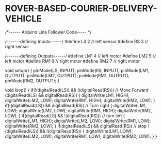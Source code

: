 # ROVER-BASED-COURIER-DELIVERY-VEHICLE
/*------ Arduino Line Follower Code----- */

/-------defining Inputs------/
#define LS 2      // left sensor
#define RS 3      // right sensor

/-------defining Outputs------/
#define LM1 4       // left motor
#define LM2 5       // left motor
#define RM1 6       // right motor
#define RM2 7       // right motor

void setup() {
  pinMode(LS, INPUT);
  pinMode(RS, INPUT);
  pinMode(LM1, OUTPUT);
  pinMode(LM2, OUTPUT);
  pinMode(RM1, OUTPUT);
  pinMode(RM2, OUTPUT);
}

void loop() {
  if(!(digitalRead(LS)) && !(digitalRead(RS)))     // Move Forward (digitalRead(LS) && digitalRead(RS))
  {
    digitalWrite(LM1, HIGH);
    digitalWrite(LM2, LOW);
    digitalWrite(RM1, HIGH);
    digitalWrite(RM2, LOW);
  }
  if(!(digitalRead(LS)) && digitalRead(RS))     // Turn right
  {
    digitalWrite(LM1, LOW);
    digitalWrite(LM2, LOW);
    digitalWrite(RM1, HIGH);
    digitalWrite(RM2, LOW);
  }
  if(digitalRead(LS) && !(digitalRead(RS)))     // turn left
  {
    digitalWrite(LM1, HIGH);
    digitalWrite(LM2, LOW);
    digitalWrite(RM1, LOW);
    digitalWrite(RM2, LOW);
  }
  if(digitalRead(LS) && digitalRead(RS))     // stop !(digitalRead(LS)) && !(digitalRead(RS))
  {
    digitalWrite(LM1, LOW);
    digitalWrite(LM2, LOW);
    digitalWrite(RM1, LOW);
    digitalWrite(RM2, LOW);
  }
}
